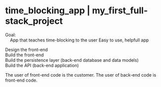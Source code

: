 # time_blocking_app   |   my_first_full-stack_project

Goal:<br/>
&nbsp;&nbsp;&nbsp;&nbsp;App that teaches time-blocking to the user
  Easy to use, helpfull app
  

Design the front-end<br />
Build the front-end<br />
Build the persistence layer (back-end database and data models)<br />
Build the API (back-end application)<br />


The user of front-end code is the customer. The user of back-end code is front-end code.<br/>
